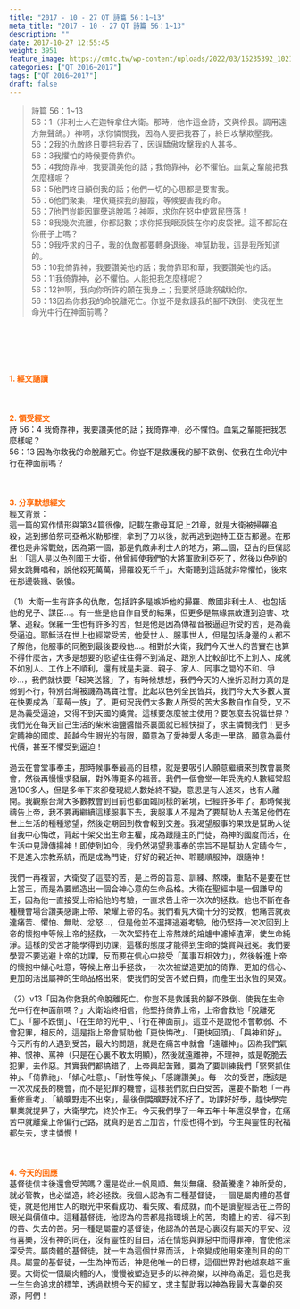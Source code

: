 ```yaml
---
title: "2017 - 10 - 27 QT 詩篇 56：1~13"
meta_title: "2017 - 10 - 27 QT 詩篇 56：1~13"
description: ""
date: 2017-10-27 12:55:45
weight: 3951
feature_image: https://cmtc.tw/wp-content/uploads/2022/03/15235392_10211799862337740_180693556567566654_o-1.webp
categories: ["QT 2016~2017"]
tags: ["QT 2016~2017"]
draft: false
---
```


<blockquote>詩篇 56：1~13<br />
56：1（非利士人在迦特拿住大衛。那時，他作這金詩，交與伶長。調用遠方無聲鴿。）神啊，求你憐憫我，因為人要把我吞了，終日攻擊欺壓我。<br />
56：2我的仇敵終日要把我吞了，因逞驕傲攻擊我的人甚多。<br />
56：3我懼怕的時候要倚靠你。<br />
56：4我倚靠神，我要讚美他的話；我倚靠神，必不懼怕。血氣之輩能把我怎麼樣呢？<br />
56：5他們終日顛倒我的話；他們一切的心思都是要害我。<br />
56：6他們聚集，埋伏窺探我的腳蹤，等候要害我的命。<br />
56：7他們豈能因罪孽逃脫嗎？神啊，求你在怒中使眾民墮落！<br />
56：8我幾次流離，你都記數；求你把我眼淚裝在你的皮袋裡。這不都記在你冊子上嗎？<br />
56：9我呼求的日子，我的仇敵都要轉身退後。神幫助我，這是我所知道的。<br />
56：10我倚靠神，我要讚美他的話；我倚靠耶和華，我要讚美他的話。<br />
56：11我倚靠神，必不懼怕。人能把我怎麼樣呢？<br />
56：12神啊，我向你所許的願在我身上；我要將感謝祭獻給你。<br />
56：13因為你救我的命脫離死亡。你豈不是救護我的腳不跌倒、使我在生命光中行在神面前嗎？</blockquote><br />
&nbsp;<br />
<br />
&nbsp;<br />
<br />
<span style="color: #ff6600;"><strong>1. </strong><strong>經文誦讀</strong></span><br />
<br />
<span style="color: #ff6600;"><strong> </strong></span><br />
<br />
<span style="color: #ff6600;"><strong>2. </strong><strong>領受經文<br />
</strong></span>詩 56：4 我倚靠神，我要讚美他的話；我倚靠神，必不懼怕。血氣之輩能把我怎麼樣呢？<br />
56：13 因為你救我的命脫離死亡。你豈不是救護我的腳不跌倒、使我在生命光中行在神面前嗎？<br />
<br />
&nbsp;<br />
<br />
<span style="color: #ff6600;"><strong>3. 分享默想經文<br />
</strong></span>經文背景：<br />
這一篇的寫作情形與第34篇很像，記載在撒母耳記上21章，就是大衛被掃羅追殺，逃到挪伯祭司亞希米勒那裡，拿到了刀以後，就再逃到迦特王亞吉那邊。在那裡也是非常戰兢，因為第一個，那是仇敵非利士人的地方，第二個，亞吉的臣僕認出：「這人是以色列國王大衛，他曾經使我們的大將軍歌利亞死了，然後以色列的婦女跳舞唱和，說他殺死萬萬，掃羅殺死千千」。大衛聽到這話就非常懼怕，後來在那邊裝瘋、裝傻。<br />
<br />
（1）大衛一生有許多的仇敵，包括許多是嫉妒他的掃羅、敵國非利士人、也包括他的兒子、謀臣…。有一些是他自作自受的結果，但更多是無緣無故遭到迫害、攻擊、追殺。保羅一生也有許多的苦，但是他是因為傳福音被逼迫所受的苦，是為義受逼迫。耶穌活在世上也經常受苦，他愛世人、服事世人，但是包括身邊的人都不了解他，他服事的同胞到最後要殺他…。相對於大衛，我們今天世人的苦實在也算不得什麼苦，大多是想要的慾望往往得不到滿足、跟別人比較卻比不上別人、成就不如別人、工作上不順利，還有就是夫妻、親子、家人、同事之間的不和、爭吵…，我們就快要「起笑送醫」了，有時候想想，我們今天的人挫折忍耐力真的是弱到不行，特別台灣被譏為媽寶社會。比起以色列全民皆兵，我們今天大多數人實在快要成為「草莓一族」了。更何況我們大多數人所受的苦大多數自作自受，又不是為義受逼迫，又得不到天國的獎賞。這樣要怎麼被主使用？要怎麼去祝福世界？我們光在每天自己生活的柴米油鹽醬醋茶裏面就已經快掛了，求主憐憫我們！更多定睛神的國度、超越今生眼光的有限，願意為了愛神愛人多走一里路，願意為義付代價，甚至不懼受到逼迫！<br />
<br />
過去在會堂事奉主，那時候事奉最高的目標，就是要吸引人願意繼續來到教會裏聚會，然後再慢慢求發展，對外傳更多的福音。我們一個會堂一年受洗的人數經常超過100多人，但是多年下來卻發現總人數始終不變，意思是有人進來，也有人離開。我觀察台灣大多數教會到目前也都面臨同樣的窘境，已經許多年了。那時候我禱告上帝，我不要再繼續這樣服事下去，我服事人不是為了要幫助人去滿足他們在世上生活的種種慾望，然後定期回到教會報到交差。我渴望服事的果效是幫助人從自我中心悔改，背起十架交出生命主權，成為跟隨主的門徒，為神的國度而活，在生活中見證傳揚神！即使到如今，我仍然渴望我事奉的宗旨不是幫助人定睛今生，不是進入宗教系統，而是成為門徒，好好的親近神、聆聽順服神，跟隨神！<br />
<br />
我們一再複習，大衛受了這麼的苦，是上帝的旨意、訓練、熬煉，重點不是要在世上當王，而是為要塑造出一個合神心意的生命品格。大衛在聖經中是一個謙卑的王，因為他一直接受上帝給他的考驗，一直求告上帝一次次的拯救。他也不斷在各種機會場合讚美感謝上帝、榮耀上帝的名。我們看見大衛十分的受教，他痛苦就表達痛苦、懼怕、無助、忿怒…，但是他並不選擇逃避考驗，他仍堅持一次次回到上帝的懷抱中等候上帝的拯救，一次次堅持在上帝熬煉的熔爐中濾掉渣滓，使生命純淨。這樣的受苦才能學得到功課，這樣的態度才能得到生命的獎賞與冠冕。我們要學習不要逃避上帝的功課，反而要在信心中接受「萬事互相效力」，然後躲進上帝的懷抱中傾心吐意，等候上帝出手拯救，一次次被塑造更加的倚靠、更加的信心、更加的活出屬神的生命品格出來，使我們的受苦不致白費，而產生出永恆的果效。<br />
<br />
（2）v13「因為你救我的命脫離死亡。你豈不是救護我的腳不跌倒、使我在生命光中行在神面前嗎？」大衛始終相信，他堅持倚靠上帝，上帝會救他「脫離死亡」、「腳不跌倒」、「在生命的光中」、「行在神面前」。這並不是說他不會軟弱、不會犯罪，相反的，這是指上帝會幫助他「更快悔改」、「更快回頭」、「與神和好」。今天所有的人遇到受苦，最大的問題，就是在痛苦中就會「遠離神」。因為我們氣神、恨神、罵神（只是在心裏不敢太明顯），然後就遠離神，不理神，或是乾脆去犯罪，去作惡。其實我們都搞錯了，上帝興起苦難，要為了要訓練我們「緊緊抓住神」、「倚靠祂」、「傾心吐意」、「耐性等候」、「感謝讚美」。每一次的受苦，應該是一次次成長的機會，而不是犯罪的機會，這樣我們就白白受苦，還要不斷地「一再重修重考」、「繞曠野走不出來」，最後倒斃曠野就不好了。功課好好學，趕快學完畢業就提昇了，大衛學完，終於作王。今天我們學了一年五年十年還沒學會，在痛苦中就離棄上帝偏行己路，就真的是苦上加苦，什麼也得不到，今生與靈性的祝福都失去，求主憐憫！<br />
<br />
&nbsp;<br />
<br />
<span style="color: #ff6600;"><strong>4. 今天的回應<br />
</strong></span>基督徒信主後還會受苦嗎？還是從此一帆風順、無災無痛、發黃騰達？神所愛的，就必管教，也必塑造，終必拯救。我個人認為有二種基督徒，一個是屬肉體的基督徒，就是他用世人的眼光中來看成功、看失敗、看成就，而不是讀聖經活在上帝的眼光與價值中。這種基督徒，他認為的苦都是指環境上的苦，肉體上的苦、得不到的苦、失去的苦。另一種是屬靈的基督徒，他認為的苦是心裏沒有屬天的平安、沒有喜樂，沒有神的同在，沒有靈性的自由，活在情慾與罪惡中而得罪神，會使他深深受苦。屬肉體的基督徒，就一生為這個世界而活，上帝變成他用來達到目的的工具。屬靈的基督徒，一生為神而活，神是他唯一的目標，這個世界對他越來越不重要。大衛從一個屬肉體的人，慢慢被塑造更多的以神為樂，以神為滿足。這也是我一生生命追求的標竿，透過默想今天的經文，求主幫助我以神為我最大喜樂的來源，阿們！<br />
<br />
&nbsp;
        